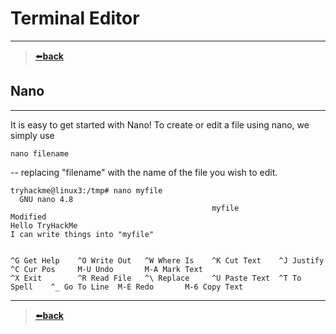 # Terminal Editor

---
>[⬅️**back**](./README.md)
## Nano

---

It is easy to get started with Nano! To create or edit a file using nano, we simply use

```
nano filename
```
-- replacing "filename" with the name of the file you wish to edit.

```
tryhackme@linux3:/tmp# nano myfile 
  GNU nano 4.8
                                             myfile                                             Modified   
Hello TryHackMe 
I can write things into "myfile"


^G Get Help    ^O Write Out   ^W Where Is    ^K Cut Text    ^J Justify     ^C Cur Pos     M-U Undo       M-A Mark Text 
^X Exit        ^R Read File   ^\ Replace     ^U Paste Text  ^T To Spell    ^_ Go To Line  M-E Redo       M-6 Copy Text
```

---
>[⬅️**back**](./README.md)